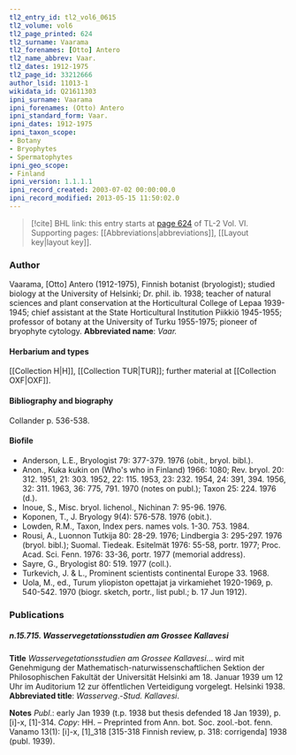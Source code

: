 ```yaml
---
tl2_entry_id: tl2_vol6_0615
tl2_volume: vol6
tl2_page_printed: 624
tl2_surname: Vaarama
tl2_forenames: [Otto] Antero
tl2_name_abbrev: Vaar.
tl2_dates: 1912-1975
tl2_page_id: 33212666
author_lsid: 11013-1
wikidata_id: Q21611303
ipni_surname: Vaarama
ipni_forenames: (Otto) Antero
ipni_standard_form: Vaar.
ipni_dates: 1912-1975
ipni_taxon_scope: 
- Botany
- Bryophytes
- Spermatophytes
ipni_geo_scope: 
- Finland
ipni_version: 1.1.1.1
ipni_record_created: 2003-07-02 00:00:00.0
ipni_record_modified: 2013-05-15 11:50:02.0
---
```



> [!cite] BHL link: this entry starts at [page 624](https://www.biodiversitylibrary.org/page/33212666) of TL-2 Vol. VI.
> Supporting pages: [[Abbreviations|abbreviations]], [[Layout key|layout key]].

### Author

Vaarama, \[Otto\] Antero (1912-1975), Finnish botanist (bryologist); studied biology at the University of Helsinki; Dr. phil. ib. 1938; teacher of natural sciences and plant conservation at the Horticultural College of Lepaa 1939-1945; chief assistant at the State Horticultural Institution Piikkiö 1945-1955; professor of botany at the University of Turku 1955-1975; pioneer of bryophyte cytology. 
**Abbreviated name**: *Vaar.*

#### Herbarium and types

[[Collection H|H]], [[Collection TUR|TUR]]; further material at [[Collection OXF|OXF]].

#### Bibliography and biography

Collander p. 536-538.

#### Biofile

- Anderson, L.E., Bryologist 79: 377-379. 1976 (obit., bryol. bibl.).
- Anon., Kuka kukin on (Who's who in Finland) 1966: 1080; Rev. bryol. 20: 312. 1951, 21: 303. 1952, 22: 115. 1953, 23: 232. 1954, 24: 391, 394. 1956, 32: 311. 1963, 36: 775, 791. 1970 (notes on publ.); Taxon 25: 224. 1976 (d.).
- Inoue, S., Misc. bryol. lichenol., Nichinan 7: 95-96. 1976.
- Koponen, T., J. Bryology 9(4): 576-578. 1976 (obit.).
- Lowden, R.M., Taxon, Index pers. names vols. 1-30. 753. 1984.
- Rousi, A., Luonnon Tutkija 80: 28-29. 1976; Lindbergia 3: 295-297. 1976 (bryol. bibl.); Suomal. Tiedeak. Esitelmät 1976: 55-58, portr. 1977; Proc. Acad. Sci. Fenn. 1976: 33-36, portr. 1977 (memorial address).
- Sayre, G., Bryologist 80: 519. 1977 (coll.).
- Turkevich, J. & L., Prominent scientists continental Europe 33. 1968.
- Uola, M., ed., Turum yliopiston opettajat ja virkamiehet 1920-1969, p. 540-542. 1970 (biogr. sketch, portr., list publ.; b. 17 Jun 1912).

### Publications

##### n.15.715. Wasservegetationsstudien am Grossee Kallavesi

**Title**
*Wasservegetationsstudien am Grossee Kallavesi*... wird mit Genehmigung der Mathematisch-naturwissenschaftlichen Sektion der Philosophischen Fakultät der Universität Helsinki am 18. Januar 1939 um 12 Uhr im Auditorium 12 zur öffentlichen Verteidigung vorgelegt. Helsinki 1938.
**Abbreviated title**: *Wasserveg*.-*Stud. Kallavesi*.

**Notes**
*Publ*.: early Jan 1939 (t.p. 1938 but thesis defended 18 Jan 1939), p. \[i\]-x, \[1\]-314. *Copy*: HH. – Preprinted from Ann. bot. Soc. zool.-bot. fenn. Vanamo 13(1): \[i\]-x, \[1\]\_318 \[315-318 Finnish review, p. 318: corrigenda\] 1938 (publ. 1939).

